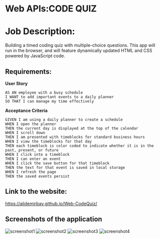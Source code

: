 # Web APIs:CODE QUIZ

# Job Description:

Building a timed coding quiz with multiple-choice questions. This app will run in the browser, and will feature dynamically updated HTML and CSS powered by JavaScript code.

## Requirements:

**User Story**

```
AS AN employee with a busy schedule
I WANT to add important events to a daily planner
SO THAT I can manage my time effectively
```

**Acceptance Criteria**

```
GIVEN I am using a daily planner to create a schedule
WHEN I open the planner
THEN the current day is displayed at the top of the calendar
WHEN I scroll down
THEN I am presented with timeblocks for standard business hours
WHEN I view the timeblocks for that day
THEN each timeblock is color coded to indicate whether it is in the past, present, or future
WHEN I click into a timeblock
THEN I can enter an event
WHEN I click the save button for that timeblock
THEN the text for that event is saved in local storage
WHEN I refresh the page
THEN the saved events persist
```

## Link to the website:

https://alidemirbay.github.io/Web-CodeQuiz/

## Screenshots of the application

![screenshot1](images/1)
![screenshot2](images/2)
![screenshot3](images/3)
![screenshot4](images/4)
